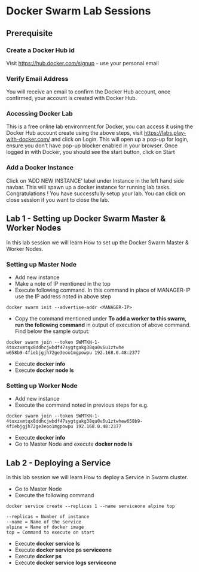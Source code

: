 # Docker Swarm Lab Sessions

## Prerequisite

### Create a Docker Hub id
Visit https://hub.docker.com/signup - use your personal email

### Verify Email Address
You will receive an email to confirm the Docker Hub account, once confirmed, your account is created with Docker Hub.

### Accessing Docker Lab
This is a free online lab environment for Docker, you can access it using the Docker Hub account create using the above steps, visit https://labs.play-with-docker.com/ and click on Login. This will open up a pop-up for login, ensure you don’t have pop-up blocker enabled in your browser. Once logged in with Docker, you should see the start button, click on Start

### Add a Docker Instance
Click on ‘ADD NEW INSTANCE’ label under Instance in the left hand side navbar. This will spawn up a docker instance for running lab tasks. Congratulations ! You have successfully setup your lab. You can click on close session if you want to close the lab.

## Lab 1 - Setting up Docker Swarm Master & Worker Nodes

In this lab session we will learn How to set up the Docker Swarm Master & Worker Nodes.

### Setting up Master Node

- Add new instance
- Make a note of IP mentioned in the top
- Execute following command. In this command in place of MANAGER-IP use the IP address noted in above step
```
docker swarm init --advertise-addr <MANAGER-IP>
```
- Copy the command mentioned under **To add a worker to this swarm, run the following command** in output of execution of above command. Find below the sample output:
```
docker swarm join --token SWMTKN-1-4toxzxmtqx8ddhcjwbdf47sygtgakg38qu0v6u1ztwhe
w658b9-4fiebjgjh72ge3eoo1mgpowpu 192.168.0.48:2377
```
- Execute **docker info**
- Execute **docker node ls**

### Setting up Worker Node

- Add new instance
- Execute the command noted in previous steps for e.g. 
```
docker swarm join --token SWMTKN-1-4toxzxmtqx8ddhcjwbdf47sygtgakg38qu0v6u1ztwhew658b9-4fiebjgjh72ge3eoo1mgpowpu 192.168.0.48:2377
```
- Execute **docker info**
- Go to Master Node and execute **docker node ls**

## Lab 2 - Deploying a Service 

In this lab session we will learn How to deploy a Service in Swarm cluster.

- Go to Master Node
- Execute the following command
```
docker service create --replicas 1 --name serviceone alpine top

--replicas = Number of instance
--name = Name of the service
alpine = Name of docker image
top = Command to execute on start
```
- Execute **docker service ls**
- Execute **docker service ps serviceone**
- Execute **docker ps**
- Execute **docker service logs serviceone**
  
  